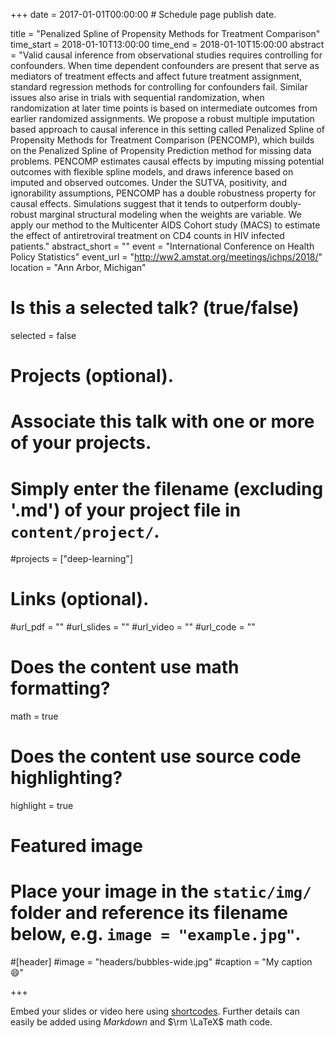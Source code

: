 +++
date = 2017-01-01T00:00:00  # Schedule page publish date.

title = "Penalized Spline of Propensity Methods for Treatment Comparison"
time_start = 2018-01-10T13:00:00
time_end = 2018-01-10T15:00:00
abstract = "Valid causal inference from observational studies requires controlling for confounders. When time dependent confounders are present that serve as mediators of treatment effects and affect future treatment assignment, standard regression methods for controlling for confounders fail. Similar issues also arise in trials with sequential randomization, when randomization at later time points is based on intermediate outcomes from earlier randomized assignments. We propose a robust multiple imputation based approach to causal inference in this setting called Penalized Spline of Propensity Methods for Treatment Comparison (PENCOMP), which builds on the Penalized Spline of Propensity Prediction method for missing data problems.  PENCOMP estimates causal effects by imputing missing potential outcomes with flexible spline models, and draws inference based on imputed and observed outcomes. Under the SUTVA, positivity, and ignorability assumptions, PENCOMP has a double robustness property for causal effects. Simulations suggest that it tends to outperform doubly-robust marginal structural modeling when the weights are variable. We apply our method to the Multicenter AIDS Cohort study (MACS) to estimate the effect of antiretroviral treatment on CD4 counts in HIV infected patients."
abstract_short = ""
event = "International Conference on Health Policy Statistics"
event_url = "http://ww2.amstat.org/meetings/ichps/2018/"
location = "Ann Arbor, Michigan"



# Is this a selected talk? (true/false)
selected = false

# Projects (optional).
#   Associate this talk with one or more of your projects.
#   Simply enter the filename (excluding '.md') of your project file in `content/project/`.
#projects = ["deep-learning"]

# Links (optional).
#url_pdf = ""
#url_slides = ""
#url_video = ""
#url_code = ""

# Does the content use math formatting?
math = true

# Does the content use source code highlighting?
highlight = true

# Featured image
# Place your image in the `static/img/` folder and reference its filename below, e.g. `image = "example.jpg"`.
#[header]
#image = "headers/bubbles-wide.jpg"
#caption = "My caption :smile:"

+++

Embed your slides or video here using [shortcodes](https://sourcethemes.com/academic/post/writing-markdown-latex/). Further details can easily be added using *Markdown* and $\rm \LaTeX$ math code.
